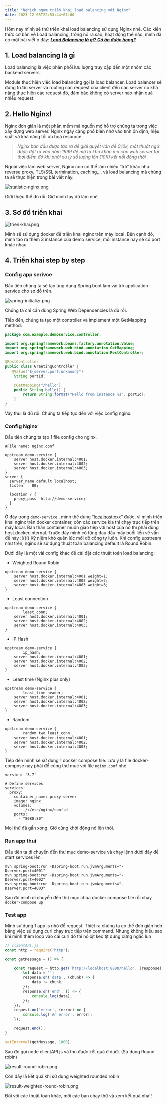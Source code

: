 ```yaml
---
title: "Nghịch ngợm triển khai load balancing với Nginx"
date: 2023-12-05T22:53:44+07:00
---
```


Hôm nay mình sẽ thử triển khai load balancing sử dụng Nginx nhé. Các kiến thức cơ bản về Load balancing, trông nó ra sao, hoạt động thế nào, mình đã có một bài viết ở đây: ***[Load Balancing là gì? Có ăn được hong?](https://theengineerintern.dev/posts/basic-load-balancing/)***

## 1. Load balancing là gì

Load balancing là việc phân phối lưu lượng truy cập đến một nhóm các backend servers.

Module thực hiện việc load balancing gọi là load balancer. Load balancer sẽ đứng trước server và routing các request của client đến các server có khả năng thực hiện các request đó, đảm bảo không có server nào nhận quá nhiều request.

## 2. Hello Nginx!

Nginx đơn giản là một phần mềm mã nguồn mở hỗ trợ chúng ta trong việc xây dựng web server. Nginx ngày càng phổ biến nhờ vào tính ổn định, hiệu suất và khả năng tối ưu hoá resource. 

> *Nginx ban đầu được tạo ra để giải quyết vấn đề C10k, một thuật ngử được đặt ra vào năm 1999 để mô tả khó khăn mà các web server tại thời điểm đó khi phải xử lý số lượng lớn (10K) kết nối đồng thời*
> 

Ngoài việc làm web server, Nginx còn có thể làm nhiều “trò” khác như: reverse proxy, TLS/SSL termination, caching,… và load balancing mà chúng ta sẽ thực hiện trong bài viết này.


![statistic-nginx.png](/nginx-load-balancing/statistic-nginx.png)

Giới thiệu thế đủ rồi. Giờ mình tay dô làm nhé

## 3. Sơ đồ triển khai

![trien-khai.png](/nginx-load-balancing/trien-khai.png)

Mình sẽ sử dụng docker để triển khai nginx trên máy local. Bên cạnh đó, mình tạo ra thêm 3 instance của demo service, mỗi instance này sẽ có port khác nhau

## 4. Triển khai step by step

### Config app serivce

Đầu tiên chúng ta sẽ tạo ứng dụng Spring boot làm vai trò application service cho sơ đồ trên. 

![spring-initializr.png](/nginx-load-balancing/spring-initializr.png)

Chúng ta chỉ cần dùng Spring Web Dependencies là đủ rồi. 

Tiếp đến, chúng ta tạo một controller và implement một GetMapping method: 

```java
package com.example.demoservice.controller;

import org.springframework.beans.factory.annotation.Value;
import org.springframework.web.bind.annotation.GetMapping;
import org.springframework.web.bind.annotation.RestController;

@RestController
public class GreetingController {
   @Value("${server.port:unknown}")
    String portId;

    @GetMapping("/hello")
    public String hello() {
        return String.format("Hello from instance %s", portId);
    }
}
```

Vậy thui là đủ rồi. Chúng ta tiếp tục đến với việc config nginx. 

### Config Nginx

Đầu tiên chúng ta tạo 1 file config cho nginx. 

```
#File name: nginx.conf

upstream demo-service {
    server host.docker.internal:4001;
    server host.docker.internal:4002;
    server host.docker.internal:4003;
}
server {
  server_name default localhost;
  listen    80;

  location / {
    proxy_pass  http://demo-service;
  }
}
```

Ở đây trong `demo-service` , mình thể dùng “[localhost](http://localhost):xxx” được, vì mình triển khai nginx trên docker container, còn các service kia thì chạy trực tiếp trên máy local. Bản thân container muốn giao tiếp với host của nó thì phải dùng host.docker.internal. Trước đây mình có từng đau đầu mấy buổi liền về vấn đề này :((((( Kỷ niệm khó quên lúc mới dô công ty luôn. 
Khi config upstream như trên, nginx sẽ sử dụng thuật toán balancing default là Round Robin. 

Dưới đây là một vài config khác để cài đặt các thuật toán load balancing: 

- Weighted Round Robin

```
upstream demo-service {
    server host.docker.internal:4001 weight=1;
    server host.docker.internal:4002 weight=2;
    server host.docker.internal:4003 weight=3;
}
```

- Least connection

```
upstream demo-service {
		least_conn;
    server host.docker.internal:4001;
    server host.docker.internal:4002;
    server host.docker.internal:4003;
}
```

- IP Hash

```
upstream demo-service {
		ip_hash;
    server host.docker.internal:4001;
    server host.docker.internal:4002;
    server host.docker.internal:4003;
}
```

- Least time (Nginx plus only)

```
upstream demo-service {
		least_time header;
    server host.docker.internal:4001;
    server host.docker.internal:4002;
    server host.docker.internal:4003;
}
```

- Random

```
upstream demo-service {
		random two least_conn
    server host.docker.internal:4001;
    server host.docker.internal:4002;
    server host.docker.internal:4003;
}
```

Tiếp đến mình sẽ sử dụng 1 docker compose file. Lưu ý là file docker-compose này phải để cùng thư mục với file `nginx.conf`  nhé

```docker
version: '3.7'

# Define services
services:
  proxy:
    container_name: proxy-server
    image: nginx
    volumes:
      - ./:/etc/nginx/conf.d
    ports:
      - "8080:80"
```

Mọi thứ đã gần xong. Giờ cùng khởi động nó lên thôi. 

### Run app thui

Đầu tiên ta di chuyển đến thư mục demo-service và chạy lệnh dưới đây để start services lên.

```
mvn spring-boot:run -Dspring-boot.run.jvmArguments="-Dserver.port=4001"
mvn spring-boot:run -Dspring-boot.run.jvmArguments="-Dserver.port=4002"
mvn spring-boot:run -Dspring-boot.run.jvmArguments="-Dserver.port=4003"
```

Sau đó mình di chuyển đến thư mục chứa docker compose file rồi chạy `docker-compose up`

### Test app

Mình sử dụng 1 app js nhỏ để request. Thiệt ra chúng ta có thể đơn giản hơn bằng việc sử dụng curl chạy trực tiếp trên command. Nhưng không hiểu sao khi mình thêm loop vào cái curl đó thì nó xịt keo tịt đứng cứng ngắc lun

```js
// clientAPI.js
const http = require('http');

const getMessage = () => {

    const request = http.get('http://localhost:8080/hello', (response) => {
        let data = '';
        response.on('data', (chunk) => {
            data += chunk;
        });
        response.on('end', () => {
            console.log(data);
        });
    });
    request.on('error', (error) => {
        console.log('An error', error);
    });

    request.end();
}

setInterval(getMessage, 1000);
```

Sau đó gọi node clientAPI.js và thu được kết quả ở dưới. (Sử dụng Round robin)

![result-round-robin.png](/nginx-load-balancing/result-round-robin.png)

Còn đây là kết quả khi sử dụng weighted rounded robin 

![result-weighted-round-robin.png](/nginx-load-balancing/result-weighted-round-robin.png)

Đối với các thuật toán khác, mời các bạn chạy thử và xem kết quả nha!!